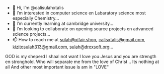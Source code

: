 - 👋 Hi, I’m @calisulahxtalis
- 👀 I’m interested in computer science en Labaratory science most especially Chemistry...
- 🌱 I’m currently learning at cambridge university...
- 💞️ I’m looking to collaborate on opening source projects en advanced science projects...
- 📫 How to reach me at sulah@xifair.shop, calisxtalis@gmail.com, kizitosulah313@gmail.com, sulah@drexsoft.org...

<!---
calisulahxtalis/calisulahxtalis is a ✨ special ✨ repository because its `README.md` (this file) appears on your GitHub profile.
You can click the Preview link to take a look at your changes.
--->
GOD is my sheperd I shaal not want I love you Jesus and you are strength en stronghold. Who will separate me from the love of Christ .. Its nothing at all
And other most important issue is am in "LOVE"
